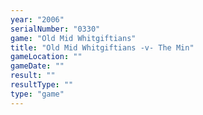 ```yaml
---
year: "2006"
serialNumber: "0330" 
game: "Old Mid Whitgiftians"
title: "Old Mid Whitgiftians -v- The Min"
gameLocation: ""
gameDate: ""
result: ""
resultType: ""
type: "game"
---
```

